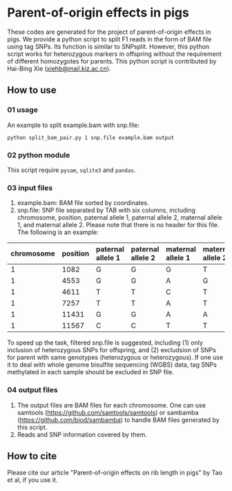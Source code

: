 # Parent-of-origin effects in pigs
These codes are generated for the project of parent-of-origin effects in pigs. We provide a python script to split F1 reads in the form of BAM file using tag SNPs. Its function is similar to SNPsplit. However, this python script works for heterozygous markers in offspring without the requirement of different homozygotes for parents. This python script is contributed by Hai-Bing Xie (xiehb@mail.kiz.ac.cn).
## How to use
### 01 usage
An example to split example.bam with snp.file:


```python split_bam_pair.py 1 snp.file example.bam output```
### 02 python module
This script require ```pysam```, ```sqlite3``` and ```pandas```.
### 03 input files
1. example.bam: BAM file sorted by coordinates.
2. snp.file: SNP file separated by TAB with six columns, including chromosome, position, paternal allele 1, paternal allele 2, maternal allele 1, and maternal allele 2. Please note that there is no header for this file. The following is an example:

|chromosome|position|paternal allele 1|paternal allele 2|maternal allele 1|maternal allele 2|
|:---|:---|:---|:---|:---|:---|
|1|1082|G|G|G|T|
|1|4553|G|G|A|G|
|1|4611|T|T|C|T|
|1|7257|T|T|A|T|
|1|11431|G|G|A|A|
|1|11567|C|C|T|T|

To speed up the task, filtered snp.file is suggested, including (1) only inclusion of heterozygous SNPs for offspring, and (2) excludsion of SNPs for parent with same genotypes (heterozygous or heterozygous). If one use it to deal with whole genome bisulfite sequencing (WGBS) data, tag SNPs methylated in each sample should be excluded in SNP file.

### 04 output files
1. The output files are BAM files for each chromosome. One can use samtools (https://github.com/samtools/samtools) or sambamba (https://github.com/biod/sambamba) to handle BAM files generated by this script.
2. Reads and SNP information covered by them.
## How to cite
Please cite our article "Parent-of-origin effects on rib length in pigs" by Tao et al, if you use it.
